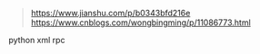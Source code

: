 > https://www.jianshu.com/p/b0343bfd216e
> https://www.cnblogs.com/wongbingming/p/11086773.html


python xml rpc